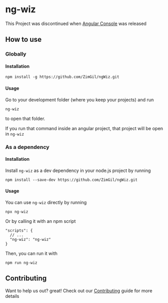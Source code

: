 # ng-wiz

This Project was discontinued when [Angular Console](https://angularconsole.com/) was released

## How to use

### Globally

#### Installation
```
npm install -g https://github.com/ZimGil/ngWiz.git
```
<!-- change this once this is published to the npm package name -->

#### Usage
Go to your development folder (where you keep your projects) and run
```
ng-wiz
```
to open that folder.

If you run that command inside an angular project, that project will be open in `ng-wiz`

### As a dependency

#### Installation
Install `ng-wiz` as a dev dependency in your node.js project by running
```
npm install --save-dev https://github.com/ZimGil/ngWiz.git
```
<!-- change this once this is published to the npm package name -->

#### Usage
You can use `ng-wiz` directly by running
```
npx ng-wiz
```
Or by calling it with an npm script
```
"scripts": {
  // ...
  "ng-wiz": "ng-wiz"
}
```
Then, you can run it with
```
npm run ng-wiz
```

## Contributing

Want to help us out? great! Check out our [Contributing](CONTRIBUTING.md) guide for more details

